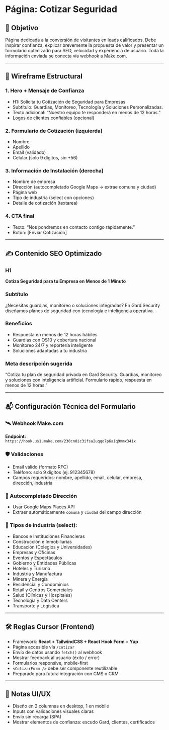 # Página: Cotizar Seguridad

## 🎯 Objetivo
Página dedicada a la conversión de visitantes en leads calificados. Debe inspirar confianza, explicar brevemente la propuesta de valor y presentar un formulario optimizado para SEO, velocidad y experiencia de usuario. Toda la información enviada se conecta vía webhook a Make.com.

---

## 🧩 Wireframe Estructural

### 1. Hero + Mensaje de Confianza
- H1: Solicita tu Cotización de Seguridad para Empresas
- Subtítulo: Guardias, Monitoreo, Tecnología y Soluciones Personalizadas.
- Texto adicional: “Nuestro equipo te responderá en menos de 12 horas.”
- Logos de clientes confiables (opcional)

### 2. Formulario de Cotización (izquierda)
- Nombre
- Apellido
- Email (validado)
- Celular (solo 9 dígitos, sin +56)

### 3. Información de Instalación (derecha)
- Nombre de empresa
- Dirección (autocompletado Google Maps → extrae comuna y ciudad)
- Página web
- Tipo de industria (select con opciones)
- Detalle de cotización (textarea)

### 4. CTA final
- Texto: “Nos pondremos en contacto contigo rápidamente.”
- Botón: [Enviar Cotización]

---

## ✍️ Contenido SEO Optimizado

### H1
**Cotiza Seguridad para tu Empresa en Menos de 1 Minuto**

### Subtítulo
¿Necesitas guardias, monitoreo o soluciones integradas? En Gard Security diseñamos planes de seguridad con tecnología e inteligencia operativa.

### Beneficios
- Respuesta en menos de 12 horas hábiles  
- Guardias con OS10 y cobertura nacional  
- Monitoreo 24/7 y reportería inteligente  
- Soluciones adaptadas a tu industria

### Meta descripción sugerida
“Cotiza tu plan de seguridad privada en Gard Security. Guardias, monitoreo y soluciones con inteligencia artificial. Formulario rápido, respuesta en menos de 12 horas.”

---

## 📬 Configuración Técnica del Formulario

### 🛰️ Webhook Make.com
**Endpoint:**  
`https://hook.us1.make.com/230cn8ic3ifsa2uqqo7p6aiq9mmx341x`

### 🛡️ Validaciones
- Email válido (formato RFC)
- Teléfono: solo 9 dígitos (ej: 912345678)
- Campos requeridos: nombre, apellido, email, celular, empresa, dirección, industria

### 🧠 Autocompletado Dirección
- Usar Google Maps Places API
- Extraer automáticamente `comuna` y `ciudad` del campo dirección

### 🧾 Tipos de industria (select):
- Bancos e Instituciones Financieras  
- Construcción e Inmobiliarias  
- Educación (Colegios y Universidades)  
- Empresas y Oficinas  
- Eventos y Espectáculos  
- Gobierno y Entidades Públicas  
- Hoteles y Turismo  
- Industria y Manufactura  
- Minera y Energía  
- Residencial y Condominios  
- Retail y Centros Comerciales  
- Salud (Clínicas y Hospitales)  
- Tecnología y Data Centers  
- Transporte y Logística  

---

## 🛠️ Reglas Cursor (Frontend)

- Framework: **React + TailwindCSS + React Hook Form + Yup**
- Página accesible vía `/cotizar`
- Envío de datos usando `fetch()` al webhook
- Mostrar feedback al usuario (éxito / error)
- Formularios responsive, mobile-first
- `<CotizarForm />` debe ser componente reutilizable
- Preparado para futura integración con CMS o CRM

---

## 🎨 Notas UI/UX

- Diseño en 2 columnas en desktop, 1 en mobile  
- Inputs con validaciones visuales claras  
- Envío sin recarga (SPA)  
- Mostrar elementos de confianza: escudo Gard, clientes, certificados  
